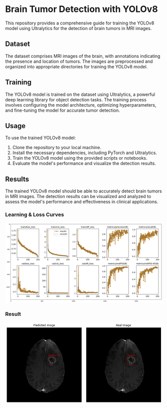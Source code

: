 # Brain Tumor Detection with YOLOv8

This repository provides a comprehensive guide for training the YOLOv8 model using Ultralytics for the detection of brain tumors in MRI images.

## Dataset
The dataset comprises MRI images of the brain, with annotations indicating the presence and location of tumors. The images are preprocessed and organized into appropriate directories for training the YOLOv8 model.

## Training
The YOLOv8 model is trained on the dataset using Ultralytics, a powerful deep learning library for object detection tasks. The training process involves configuring the model architecture, optimizing hyperparameters, and fine-tuning the model for accurate tumor detection.

## Usage
To use the trained YOLOv8 model:
1. Clone the repository to your local machine.
2. Install the necessary dependencies, including PyTorch and Ultralytics.
3. Train the YOLOv8 model using the provided scripts or notebooks.
4. Evaluate the model's performance and visualize the detection results.

## Results
The trained YOLOv8 model should be able to accurately detect brain tumors in MRI images. The detection results can be visualized and analyzed to assess the model's performance and effectiveness in clinical applications.

### Learning & Loss Curves
![Learning & loss curves](./images/losses.png)

### Result
![result](./images/output.png)